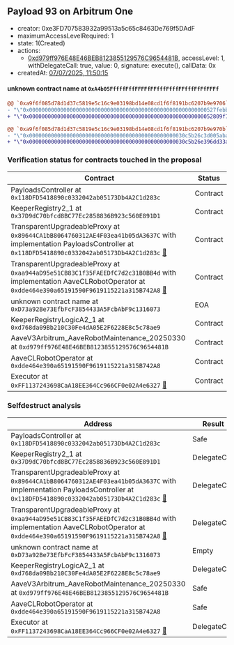 ## Payload 93 on Arbitrum One

- creator: 0xe3FD707583932a99513a5c65c8463De769f5DAdF
- maximumAccessLevelRequired: 1
- state: 1(Created)
- actions:
  - [0xd979ff976E48E46BEB8123855129576C9654481B](https://arbiscan.io/tx/0xd979ff976E48E46BEB8123855129576C9654481B), accessLevel: 1, withDelegateCall: true, value: 0, signature: execute(), callData: 0x
- createdAt: [07/07/2025, 11:50:15](https://arbiscan.io/tx/0xa47f5f4f3072876752df07da2eebcd5aea4d85412ce9dd95438882e230e1dbe7)

#### unknown contract name at `0xA4b05FffffFffFFFFfFFfffFfffFFfffFfFfFFFf`

```diff
@@ `0xa9f6f085d78d1d37c5819e5c16c9e03198bd14e08cd1f6f8191bc6207b9e9706` raw  @@
- "\"0x000000000000000000000000000000000000000000000000000000000527febb\""
+ "\"0x00000000000000000000000000000000000000000000000000000000052809f7\""

@@ `0xa9f6f085d78d1d37c5819e5c16c9e03198bd14e08cd1f6f8191bc6207b9e970b` raw  @@
- "\"0x00000000000000000000000000000000000000000000000030c5b26c3d005aba\""
+ "\"0x00000000000000000000000000000000000000000000000030c5b26e396dd33a\""

```
### Verification status for contracts touched in the proposal

| Contract | Status |
|---------|------------|
| PayloadsController at `0x118DFD5418890c0332042ab05173Db4A2C1d283c` | Contract |
| KeeperRegistry2_1 at `0x37D9dC70bfcd8BC77Ec2858836B923c560E891D1` | Contract |
| TransparentUpgradeableProxy at `0x89644CA1bB8064760312AE4F03ea41b05dA3637C` with implementation PayloadsController at `0x118DFD5418890c0332042ab05173Db4A2C1d283c` [:ghost:](https://github.com/bgd-labs/aave-address-book  "GovernanceV3Arbitrum.PAYLOADS_CONTROLLER") | Contract |
| TransparentUpgradeableProxy at `0xaa944aD95e51CB83C1f35FAEEDfC7d2c31B0BB4d` with implementation AaveCLRobotOperator at `0xdde464e390a65191590F9619115221a315B742A8` [:ghost:](https://github.com/bgd-labs/aave-address-book  "MiscArbitrum.AAVE_CL_ROBOT_OPERATOR") | Contract |
| unknown contract name at `0xD73a92Be73EfbFcF3854433A5FcbAbF9c1316073` | EOA |
| KeeperRegistryLogicA2_1 at `0xd768da09Bb210C30Fe4dA05E2F6228E8c5c78ae9` | Contract |
| AaveV3Arbitrum_AaveRobotMaintenance_20250330 at `0xd979ff976E48E46BEB8123855129576C9654481B` | Contract |
| AaveCLRobotOperator at `0xdde464e390a65191590F9619115221a315B742A8` | Contract |
| Executor at `0xFF1137243698CaA18EE364Cc966CF0e02A4e6327` [:ghost:](https://github.com/bgd-labs/aave-address-book  "AaveV3Arbitrum.ACL_ADMIN") | Contract |

### Selfdestruct analysis

| Address | Result |
|---------|------------|
| PayloadsController at `0x118DFD5418890c0332042ab05173Db4A2C1d283c` | Safe |
| KeeperRegistry2_1 at `0x37D9dC70bfcd8BC77Ec2858836B923c560E891D1` | DelegateCall |
| TransparentUpgradeableProxy at `0x89644CA1bB8064760312AE4F03ea41b05dA3637C` with implementation PayloadsController at `0x118DFD5418890c0332042ab05173Db4A2C1d283c` [:ghost:](https://github.com/bgd-labs/aave-address-book  "GovernanceV3Arbitrum.PAYLOADS_CONTROLLER") | DelegateCall |
| TransparentUpgradeableProxy at `0xaa944aD95e51CB83C1f35FAEEDfC7d2c31B0BB4d` with implementation AaveCLRobotOperator at `0xdde464e390a65191590F9619115221a315B742A8` [:ghost:](https://github.com/bgd-labs/aave-address-book  "MiscArbitrum.AAVE_CL_ROBOT_OPERATOR") | DelegateCall |
| unknown contract name at `0xD73a92Be73EfbFcF3854433A5FcbAbF9c1316073` | Empty |
| KeeperRegistryLogicA2_1 at `0xd768da09Bb210C30Fe4dA05E2F6228E8c5c78ae9` | DelegateCall |
| AaveV3Arbitrum_AaveRobotMaintenance_20250330 at `0xd979ff976E48E46BEB8123855129576C9654481B` | Safe |
| AaveCLRobotOperator at `0xdde464e390a65191590F9619115221a315B742A8` | Safe |
| Executor at `0xFF1137243698CaA18EE364Cc966CF0e02A4e6327` [:ghost:](https://github.com/bgd-labs/aave-address-book  "AaveV3Arbitrum.ACL_ADMIN") | DelegateCall |

